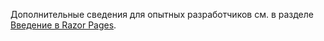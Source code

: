 Дополнительные сведения для опытных разработчиков см. в разделе [Введение в Razor Pages](xref:razor-pages/index).
